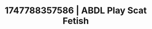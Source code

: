 ---
categories:
- Softcore narrative
- MILF
- Office affair
- Pierced & proud
- Hands behind back
image: /assets/images/1747788357586.png
layout: post
seo:
  description: Featured content with sensual Scat Fetish, ABDL Play. HD images available.
  keywords: Scat Fetish, ABDL Play
  og_image: /assets/images/1747788357586.png
  schema_type: VisualArtwork
tags:
- ABDL Play
- '#1747788357586'
- Scat Fetish
title: 1747788357586 | ABDL Play Scat Fetish
---